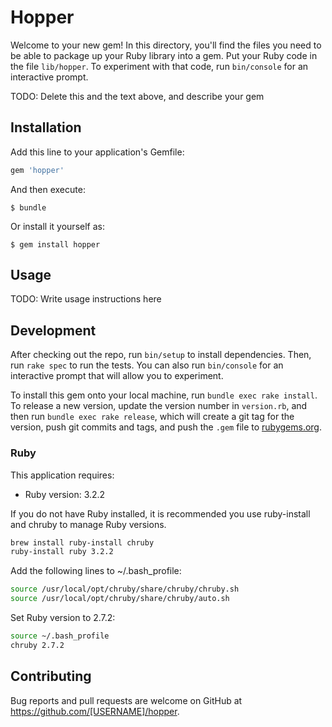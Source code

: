 # Hopper

Welcome to your new gem! In this directory, you'll find the files you need to be able to package up your Ruby library into a gem. Put your Ruby code in the file `lib/hopper`. To experiment with that code, run `bin/console` for an interactive prompt.

TODO: Delete this and the text above, and describe your gem

## Installation

Add this line to your application's Gemfile:

```ruby
gem 'hopper'
```

And then execute:

    $ bundle

Or install it yourself as:

    $ gem install hopper

## Usage

TODO: Write usage instructions here

## Development

After checking out the repo, run `bin/setup` to install dependencies. Then, run `rake spec` to run the tests. You can also run `bin/console` for an interactive prompt that will allow you to experiment.

To install this gem onto your local machine, run `bundle exec rake install`. To release a new version, update the version number in `version.rb`, and then run `bundle exec rake release`, which will create a git tag for the version, push git commits and tags, and push the `.gem` file to [rubygems.org](https://rubygems.org).

### Ruby

This application requires:

*   Ruby version: 3.2.2

If you do not have Ruby installed, it is recommended you use ruby-install and chruby to manage Ruby versions.

```bash
brew install ruby-install chruby
ruby-install ruby 3.2.2
```

Add the following lines to ~/.bash_profile:

```bash
source /usr/local/opt/chruby/share/chruby/chruby.sh
source /usr/local/opt/chruby/share/chruby/auto.sh
```

Set Ruby version to 2.7.2:

```bash
source ~/.bash_profile
chruby 2.7.2
```

## Contributing

Bug reports and pull requests are welcome on GitHub at https://github.com/[USERNAME]/hopper.
